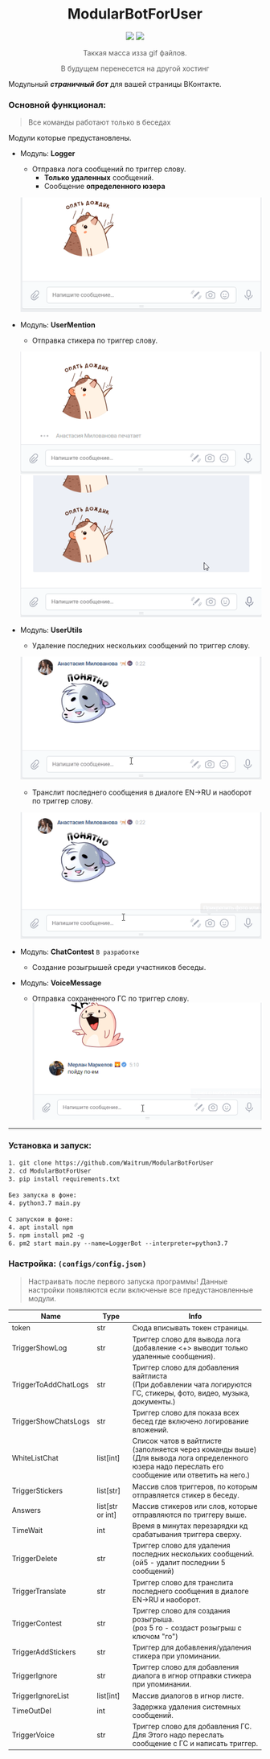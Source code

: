 <h1 align="center">ModularBotForUser</h1>
<p align="center">
    <img src="https://img.shields.io/github/license/waitrum/ModularBotForUser?style=for-the-badge">
    <img src="https://img.shields.io/github/repo-size/waitrum/ModularBotForUser?style=for-the-badge">
</p>
<p align="center" style="opacity: 0.7">Таккая масса изза gif файлов.</p>
<p align="center" style="opacity: 0.7">В будущем перенесется на другой хостинг</p>

Модульный **_страничный бот_** для вашей страницы ВКонтакте.

### Основной функционал:
> Все команды работают только в беседах

Модули которые предустановлены.
* Модуль: **Logger**
    * Отправка лога сообщений по триггер слову.
        * **Только удаленных** сообщений.
        * Сообщение **определенного юзера**

    ![GIF](/example/gif/LoggerGif.gif)

* Модуль: **UserMention**
    * Отправка стикера по триггер слову.
    
    ![GIF](/example/gif/Mention.gif)
    ![GIF](/example/gif/MentionAdd.gif)

* Модуль: **UserUtils**
    * Удаление последних нескольких сообщений по триггер слову.

    ![GIF](/example/gif/Delete.gif)
    
    * Транслит последнего сообщения в диалоге EN->RU и наоборот по триггер слову.
    
    ![GIF](/example/gif/Translate.gif)
       
* Модуль: **ChatContest** `В разработке`
    * Создание розыгрышей среди участников беседы. 

* Модуль: **VoiceMessage** 
    * Отправка сохраненного ГС по триггер слову.
    ![GIF](/example/gif/Audios.gif)
---

### Установка и запуск:
```
1. git clone https://github.com/Waitrum/ModularBotForUser
2. cd ModularBotForUser
3. pip install requirements.txt

Без запуска в фоне:
4. python3.7 main.py

С запускои в фоне:
4. apt install npm
5. npm install pm2 -g
6. pm2 start main.py --name=LoggerBot --interpreter=python3.7
```




### Настройка: `(configs/config.json)`
> Настраивать после первого запуска программы!
> Данные настройки появляются если включеные все предустановленные модули. 

Name                 |       Type       | Info
---                  | ---              | ---
token                | str              | Сюда вписывать токен страницы.
TriggerShowLog       | str              | Триггер слово для вывода лога <br> (добавление <+> выводит только удаленные сообщения).
TriggerToAddChatLogs | str              | Триггер слово для добавления вайтлиста<br>(При добавлении чата логируются ГС, стикеры, фото, видео, музыка, документы.)
TriggerShowChatsLogs | str              | Триггер слово для показа всех бесед где включено логирование вложений.
WhiteListChat        | list[int]        | Список чатов в вайтлисте (заполняется через команды выше)<br>(Для вывода лога определенного юзера надо переслать его сообщение или ответить на него.)
TriggerStickers      | list[str]        | Массив слов триггеров, по которым отправляется стикер в беседу.
Answers              | list[str or int] | Массив стикеров или слов, которые отправляются по триггеру выше.
TimeWait             | int              | Время в минутах перезарядки кд срабатывания триггера сверху.
TriggerDelete        | str              | Триггер слово для удаления последних нескольких сообщений.<br>(ой5 - удалит последнии 5 сообщений)
TriggerTranslate     | str              | Триггер слово для транслита последнего сообщения в диалоге EN->RU и наоборот.
TriggerContest       | str              | Триггер слово для создания розыгрыша.<br>(роз 5 го - создаст розыгрыш с ключом "го")
TriggerAddStickers   | str              | Триггер для добавления/удаления стикера при упоминании.
TriggerIgnore        | str              | Триггер слово для добавления диалога в игнор отправки стикера при упоминании.
TriggerIgnoreList    | list[int]        | Массив диалогов в игнор листе.
TimeOutDel           | int              | Задержка удаления системных сообщений.
TriggerVoice         | str              | Триггер слово для добавления ГС.<br> Для Этого надо переслать сообщение с ГС и написать триггер.